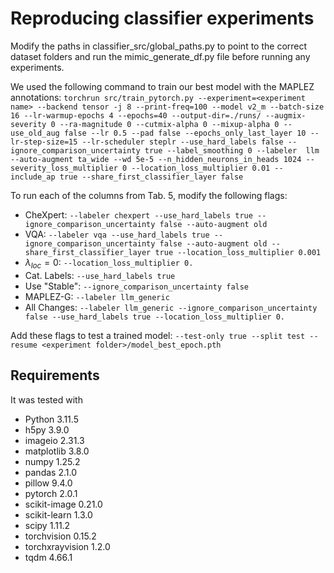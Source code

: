 # Reproducing classifier experiments

Modify the paths in classifier_src/global_paths.py to point to the correct dataset folders and run the mimic_generate_df.py file before running any experiments.

We used the following command to train our best model with the MAPLEZ annotations:
`torchrun src/train_pytorch.py --experiment=<experiment name> --backend tensor -j 8 --print-freq=100 --model v2_m --batch-size 16 --lr-warmup-epochs 4 --epochs=40 --output-dir=./runs/ --augmix-severity 0 --ra-magnitude 0 --cutmix-alpha 0 --mixup-alpha 0 --use_old_aug false --lr 0.5 --pad false --epochs_only_last_layer 10 --lr-step-size=15 --lr-scheduler steplr --use_hard_labels false --ignore_comparison_uncertainty true --label_smoothing 0 --labeler  llm --auto-augment ta_wide --wd 5e-5 --n_hidden_neurons_in_heads 1024 --severity_loss_multiplier 0 --location_loss_multiplier 0.01 --include_ap true --share_first_classifier_layer false`

To run each of the columns from Tab. 5, modify the following flags:
- CheXpert: `--labeler chexpert --use_hard_labels true --ignore_comparison_uncertainty false --auto-augment old`
- VQA: `--labeler vqa --use_hard_labels true --ignore_comparison_uncertainty false --auto-augment old --share_first_classifier_layer true --location_loss_multiplier 0.001`
- $\lambda_{loc}=0$: `--location_loss_multiplier 0.`
- Cat. Labels: `--use_hard_labels true`
- Use "Stable": `--ignore_comparison_uncertainty false`
- MAPLEZ-G: `--labeler llm_generic`
- All Changes: `--labeler llm_generic --ignore_comparison_uncertainty false --use_hard_labels true --location_loss_multiplier 0.`

Add these flags to test a trained model: `--test-only true --split test --resume <experiment folder>/model_best_epoch.pth`


## Requirements

It was tested with

- Python 3.11.5
- h5py                      3.9.0
- imageio                   2.31.3
- matplotlib                3.8.0
- numpy                     1.25.2
- pandas                    2.1.0
- pillow                    9.4.0
- pytorch                   2.0.1
- scikit-image              0.21.0
- scikit-learn              1.3.0
- scipy                     1.11.2
- torchvision               0.15.2
- torchxrayvision           1.2.0
- tqdm                      4.66.1